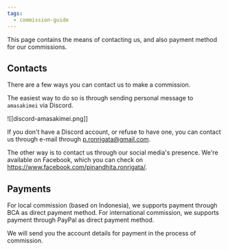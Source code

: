 ```yaml
---
tags:
  - commission-guide
---
```

This page contains the means of contacting us, and also payment method for our commissions.

## Contacts

There are a few ways you can contact us to make a commission.

The easiest way to do so is through sending personal message to `amasakimei` via Discord.

![[discord-amasakimei.png]]

If you don't have a Discord account, or refuse to have one, you can contact us through e-mail through [p.ronrigata@gmail.com](mailto:p.ronrigata@gmail.com). 

The other way is to contact us through our social media's presence. We're available on Facebook, which you can check on https://www.facebook.com/pinandhita.ronrigata/.

## Payments

For local commission (based on Indonesia), we supports payment through BCA as direct payment method. For international commission, we supports payment through PayPal as direct payment method.

We will send you the account details for payment in the process of commission.